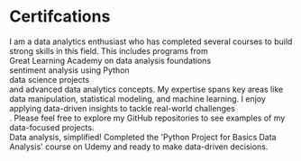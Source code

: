 # Certifcations
I am a data analytics enthusiast who has completed several courses to build strong skills in this field. This includes programs from
</br>Great Learning Academy on data analysis foundations</br> sentiment analysis using Python</br> data science projects</br> and advanced data analytics concepts.
My expertise spans key areas like data manipulation, statistical modeling, and machine learning. I enjoy applying data-driven insights to tackle real-world challenges</br>. Please feel free to explore my GitHub repositories to see examples of my data-focused projects.</br>
Data analysis, simplified! Completed the 'Python Project for Basics Data Analysis' course on Udemy and ready to make data-driven decisions.
